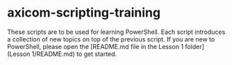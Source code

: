 # axicom-scripting-training
 
These scripts are to be used for learning PowerShell. Each script introduces a collection of new topics on top of the previous script. If you are new to PowerShell, please open the [README.md file in the Lesson 1 folder](Lesson 1/README.md) to get started.